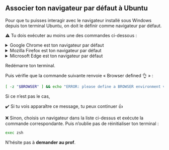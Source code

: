 ## Associer ton navigateur par défaut à Ubuntu

Pour que tu puisses interagir avec le navigateur installé sous Windows depuis ton terminal Ubuntu, on doit le définir comme navigateur par défaut.

:warning: Tu dois exécuter au moins une des commandes ci-dessous :

<details>
 <summary>Google Chrome est ton navigateur par défaut</summary>

Exécute la commandes :

  ```bash
    ls /mnt/c/Program\ Files\ \(x86\)/Google/Chrome/Application/chrome.exe
  ```

Si tu obtiens une erreur du type `ls: cannot access...`, exécute la commande suivante :

  ```bash
    echo "export BROWSER=\"/mnt/c/Program Files/Google/Chrome/Application/chrome.exe\"" >> ~/.zshrc
    echo "export GH_BROWSER=\"'/mnt/c/Program Files/Google/Chrome/Application/chrome.exe'\"" >> ~/.zshrc
  ```

  Sinon, exécute :

  ```bash
    echo "export BROWSER=\"/mnt/c/Program Files (x86)/Google/Chrome/Application/chrome.exe\"" >> ~/.zshrc
    echo "export GH_BROWSER=\"'/mnt/c/Program Files (x86)/Google/Chrome/Application/chrome.exe'\"" >> ~/.zshrc
  ```
</details>

<details>
 <summary>Mozilla Firefox est ton navigateur par défaut</summary>

  Exécute la commandes :

  ```bash
    ls /mnt/c/Program\ Files\ \(x86\)/Mozilla\ Firefox/firefox.exe
  ```

  Si tu obtiens une erreur du type `ls: cannot access...`, exécute la commande suivante :

  ```bash
    echo "export BROWSER=\"/mnt/c/Program Files/Mozilla Firefox/firefox.exe\"" >> ~/.zshrc
    echo "export GH_BROWSER=\"'/mnt/c/Program Files/Mozilla Firefox/firefox.exe'\"" >> ~/.zshrc
  ```

  Sinon, exécute :

  ```bash
    echo "export BROWSER=\"/mnt/c/Program Files (x86)/Mozilla Firefox/firefox.exe\"" >> ~/.zshrc
    echo "export GH_BROWSER=\"'/mnt/c/Program Files (x86)/Mozilla Firefox/firefox.exe'\"" >> ~/.zshrc
  ```
</details>

<details>
 <summary>Microsoft Edge est ton navigateur par défaut</summary>

  Exécute la commandes :

  ```bash
    echo "export GH_BROWSER=\"'/mnt/c/Program Files (x86)/Microsoft/Edge/Application/msedge.exe'\""
  ```
</details>

Redémarre ton terminal.

Puis vérifie que la commande suivante renvoie « Browser defined 👌 » :

```bash
[ -z "$BROWSER" ] && echo "ERROR: please define a BROWSER environment variable ⚠️" || echo "Browser defined 👌"
```

Si ce n’est pas le cas,

:heavy_check_mark: Si tu vois apparaître ce message, tu peux continuer :+1:

:x: Sinon, choisis un navigateur dans la liste ci-dessus et exécute la commande correspondante. Puis n’oublie pas de réinitialiser ton terminal :

```bash
exec zsh
```

N’hésite pas à **demander au prof**.
